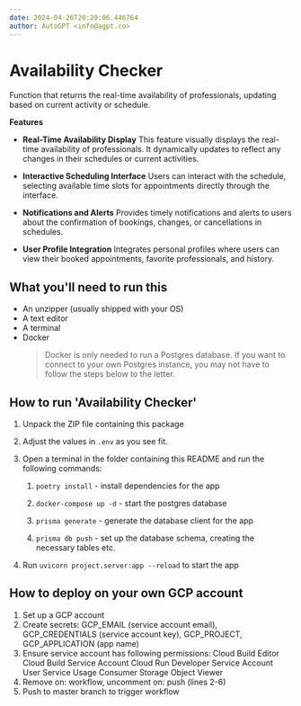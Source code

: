 ```yaml
---
date: 2024-04-26T20:20:06.446764
author: AutoGPT <info@agpt.co>
---
```


# Availability Checker

Function that returns the real-time availability of professionals, updating based on current activity or schedule.

**Features**

- **Real-Time Availability Display** This feature visually displays the real-time availability of professionals. It dynamically updates to reflect any changes in their schedules or current activities.

- **Interactive Scheduling Interface** Users can interact with the schedule, selecting available time slots for appointments directly through the interface.

- **Notifications and Alerts** Provides timely notifications and alerts to users about the confirmation of bookings, changes, or cancellations in schedules.

- **User Profile Integration** Integrates personal profiles where users can view their booked appointments, favorite professionals, and history.


## What you'll need to run this
* An unzipper (usually shipped with your OS)
* A text editor
* A terminal
* Docker
  > Docker is only needed to run a Postgres database. If you want to connect to your own
  > Postgres instance, you may not have to follow the steps below to the letter.


## How to run 'Availability Checker'

1. Unpack the ZIP file containing this package

2. Adjust the values in `.env` as you see fit.

3. Open a terminal in the folder containing this README and run the following commands:

    1. `poetry install` - install dependencies for the app

    2. `docker-compose up -d` - start the postgres database

    3. `prisma generate` - generate the database client for the app

    4. `prisma db push` - set up the database schema, creating the necessary tables etc.

4. Run `uvicorn project.server:app --reload` to start the app

## How to deploy on your own GCP account
1. Set up a GCP account
2. Create secrets: GCP_EMAIL (service account email), GCP_CREDENTIALS (service account key), GCP_PROJECT, GCP_APPLICATION (app name)
3. Ensure service account has following permissions: 
    Cloud Build Editor
    Cloud Build Service Account
    Cloud Run Developer
    Service Account User
    Service Usage Consumer
    Storage Object Viewer
4. Remove on: workflow, uncomment on: push (lines 2-6)
5. Push to master branch to trigger workflow
